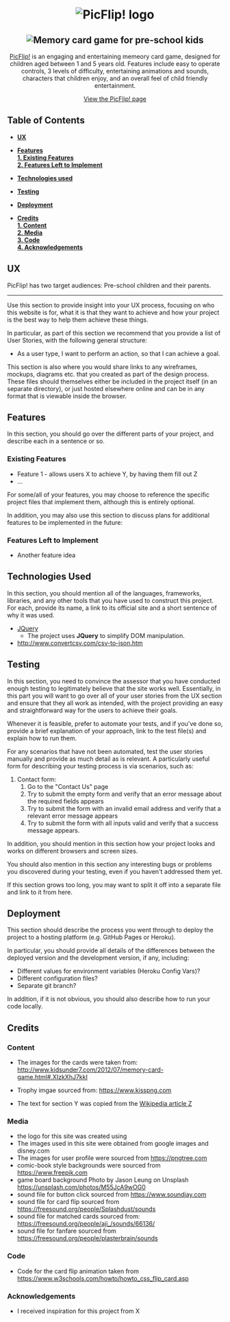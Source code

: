 <h1 align="center">
  <img src="https://i.ibb.co/SdxYJty/pic-Flipbanner.png" alt="PicFlip! logo"/>
</h1>
<h2 align="center">
  <img src="https://i.ibb.co/f8g0CYk/tagline.png" alt="Memory card game for pre-school kids" >
</h2>

<div align="center"> 

[PicFlip!](https://ajgreaves.github.io/picflip/) is an engaging and entertaining memeory card game, designed for children aged between 1 and 5 years old. 
Features include easy to operate controls, 3 levels of difficulty, entertaining animations and sounds,
characters that children enjoy, and an overall feel of child friendly entertainment.
<br>

[View the PicFlip! page](https://ajgreaves.github.io/picflip/)

</div>

## Table of Contents

- [**UX**](#ux)

- [**Features**]()<br>
[**1. Existing Features**](#existing-features)<br>
[**2. Features Left to Implement**](#features-left-to-implement)<br>

- [**Technologies used**](#technologies-used)<br>

- [**Testing**](#testing)<br>

- [**Deployment**](#deployment)<br>

- [**Credits**](#credits)<br>
[**1. Content**](#content)<br>
[**2. Media**](#media)<br>
[**3. Code**](#code)<br>
[**4. Acknowledgements**](#acknowledgements)<br>

## UX
PicFlip! has two target audiences: Pre-school children and their parents. 
 
----

Use this section to provide insight into your UX process, focusing on who this website is for, what it is that they want to achieve and how your project is the best way to help them achieve these things.

In particular, as part of this section we recommend that you provide a list of User Stories, with the following general structure:
- As a user type, I want to perform an action, so that I can achieve a goal.

This section is also where you would share links to any wireframes, mockups, diagrams etc. that you created as part of the design process. These files should themselves either be included in the project itself (in an separate directory), or just hosted elsewhere online and can be in any format that is viewable inside the browser.

## Features

In this section, you should go over the different parts of your project, and describe each in a sentence or so.
 
### Existing Features
- Feature 1 - allows users X to achieve Y, by having them fill out Z
- ...

For some/all of your features, you may choose to reference the specific project files that implement them, although this is entirely optional.

In addition, you may also use this section to discuss plans for additional features to be implemented in the future:

### Features Left to Implement
- Another feature idea

## Technologies Used

In this section, you should mention all of the languages, frameworks, libraries, and any other tools that you have used to construct this project. For each, provide its name, a link to its official site and a short sentence of why it was used.

- [JQuery](https://jquery.com)
    - The project uses **JQuery** to simplify DOM manipulation.
- http://www.convertcsv.com/csv-to-json.htm


## Testing

In this section, you need to convince the assessor that you have conducted enough testing to legitimately believe that the site works well. Essentially, in this part you will want to go over all of your user stories from the UX section and ensure that they all work as intended, with the project providing an easy and straightforward way for the users to achieve their goals.

Whenever it is feasible, prefer to automate your tests, and if you've done so, provide a brief explanation of your approach, link to the test file(s) and explain how to run them.

For any scenarios that have not been automated, test the user stories manually and provide as much detail as is relevant. A particularly useful form for describing your testing process is via scenarios, such as:

1. Contact form:
    1. Go to the "Contact Us" page
    2. Try to submit the empty form and verify that an error message about the required fields appears
    3. Try to submit the form with an invalid email address and verify that a relevant error message appears
    4. Try to submit the form with all inputs valid and verify that a success message appears.

In addition, you should mention in this section how your project looks and works on different browsers and screen sizes.

You should also mention in this section any interesting bugs or problems you discovered during your testing, even if you haven't addressed them yet.

If this section grows too long, you may want to split it off into a separate file and link to it from here.

## Deployment

This section should describe the process you went through to deploy the project to a hosting platform (e.g. GitHub Pages or Heroku).

In particular, you should provide all details of the differences between the deployed version and the development version, if any, including:
- Different values for environment variables (Heroku Config Vars)?
- Different configuration files?
- Separate git branch?

In addition, if it is not obvious, you should also describe how to run your code locally.


## Credits

### Content

- The images for the cards were taken from: http://www.kidsunder7.com/2012/07/memory-card-game.html#.XIzkXhJ7kkI
- Trophy imgae sourced from: https://www.kisspng.com

- The text for section Y was copied from the [Wikipedia article Z](https://en.wikipedia.org/wiki/Z)

### Media
- the logo for this site was created using
- The images used in this site were obtained from google images and disney.com 
- The images for user profile were sourced from https://pngtree.com
- comic-book style backgrounds were sourced from https://www.freepik.com
- game board background Photo by Jason Leung on Unsplash https://unsplash.com/photos/M55JcA9wOG0
- sound file for button click sourced from https://www.soundjay.com
- sound file for card flip sourced from https://freesound.org/people/Splashdust/sounds
- sound file for matched cards sourced from: https://freesound.org/people/aji_/sounds/66136/
- sound file for fanfare sourced from https://freesound.org/people/plasterbrain/sounds

### Code
- Code for the card flip animation taken from https://www.w3schools.com/howto/howto_css_flip_card.asp

### Acknowledgements

- I received inspiration for this project from X
